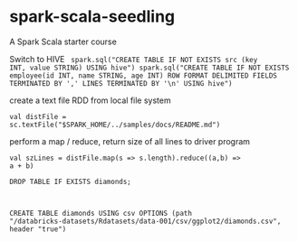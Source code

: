 # spark-scala-seedling
A Spark Scala starter course


Switch to HIVE 
<code>
spark.sql("CREATE TABLE IF NOT EXISTS src (key INT, value STRING) USING hive")
spark.sql("CREATE TABLE IF NOT EXISTS employee(id INT, name STRING, age INT) ROW FORMAT DELIMITED FIELDS TERMINATED BY ',' LINES TERMINATED BY '\n' USING hive")
</code>

create a text file RDD from local file system

<code>val distFile = sc.textFile("$SPARK_HOME/../samples/docs/README.md")</code>

perform a map / reduce, return size of all lines to driver program

<code>val szLines = distFile.map(s => s.length).reduce((a,b) => a + b)</code>

<code>DROP TABLE IF EXISTS diamonds;

CREATE TABLE diamonds
USING csv
OPTIONS (path "/databricks-datasets/Rdatasets/data-001/csv/ggplot2/diamonds.csv", header "true")
</code>

<code></code>

<code></code>

<code></code>

<code></code>

<code></code>
